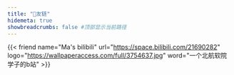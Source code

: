```yaml
---
title: "🤝友链"
hidemeta: true
showbreadcrumbs: false #顶部显示当前路径
---
```

{{< friend name="Ma's bilibili" url="https://space.bilibili.com/21690282" logo="https://wallpaperaccess.com/full/3754637.jpg" word="一个北航软院学子的b站" >}}
